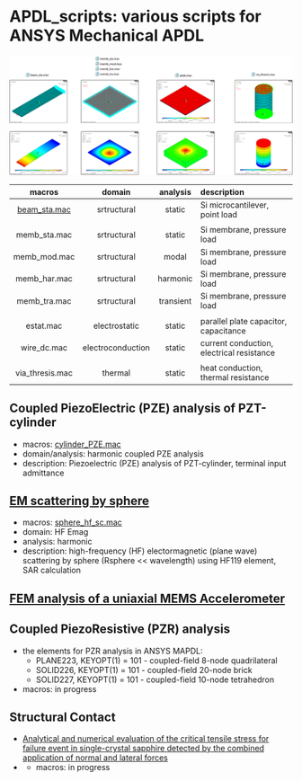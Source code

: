 # APDL_scripts: various scripts for ANSYS Mechanical APDL

![models](https://github.com/Kolchuzhin/APDL_scripts/blob/master/models.png)



| macros          |    domain          |  analysis |  description                              |
|:---------------:|:------------------:|:---------:|:------------------------------------------|
| [beam_sta.mac](https://github.com/Kolchuzhin/APDL_scripts/blob/master/beam_sta.mac)    |  srtructural       | static    | Si microcantilever, point load            |
|                 |                    |           |                                           |
| memb_sta.mac    |  srtructural       | static    | Si membrane, pressure load                |
| memb_mod.mac    |  srtructural       | modal     | Si membrane, pressure load                |
| memb_har.mac    |  srtructural       | harmonic  | Si membrane, pressure load                |
| memb_tra.mac    |  srtructural       | transient | Si membrane, pressure load                |
|                 |                    |           |                                           |
| estat.mac       |  electrostatic     | static    | parallel plate capacitor, capacitance     |
| wire_dc.mac     |  electroconduction | static    | current conduction, electrical resistance |
|                 |                    |           |                                           |
| via_thresis.mac |  thermal           | static    | heat conduction, thermal resistance       |


## Coupled PiezoElectric (PZE) analysis of PZT-cylinder
+ macros: [cylinder_PZE.mac](https://github.com/Kolchuzhin/APDL_scripts/blob/master/cylinder_PZE.mac)
+ domain/analysis: harmonic coupled PZE analysis
+ description: Piezoelectric (PZE) analysis of PZT-cylinder, terminal input admittance

## [EM scattering by sphere](https://github.com/Kolchuzhin/dielectric_functions_for_plasmonics/tree/master/scattering_by_sphere)
+ macros: [sphere_hf_sc.mac](https://github.com/Kolchuzhin/dielectric_functions_for_plasmonics/blob/master/scattering_by_sphere/sphere_hf_sc.mac)
+ domain: HF Emag
+ analysis: harmonic 
+ description: high-frequency (HF) electormagnetic (plane wave) scattering by sphere (Rsphere << wavelength) using HF119 element, SAR calculation

## [FEM analysis of a uniaxial MEMS Accelerometer](https://github.com/Kolchuzhin/APDL_scripts/tree/master/accelerometer)

## Coupled PiezoResistive (PZR) analysis
+ the elements for PZR analysis in ANSYS MAPDL:
    * PLANE223, KEYOPT(1) = 101 - coupled-field 8-node quadrilateral
    * SOLID226, KEYOPT(1) = 101 - coupled-field 20-node brick
    * SOLID227, KEYOPT(1) = 101 - coupled-field 10-node tetrahedron
+ macros: in progress

## Structural Contact
+ [Analytical and numerical evaluation of the critical tensile stress for failure event in single-crystal sapphire detected by the combined application of normal and lateral forces](https://www.researchgate.net/publication/379110644_Analytical_and_numerical_evaluation_of_the_critical_tensile_stress_for_failure_event_in_single-crystal_sapphire_detected_by_the_combined_application_of_normal_and_lateral_forces)
+ + macros: in progress




<!--
| macros          |    domain          |  analysis |  description                              |
|:---------------:|:------------------:|:---------:|:------------------------------------------|
| beam_sta.mac    |  srtructural       | static    | Si microcantilever, point load            |
|                 |                    |           |                                           |
| memb_sta.mac    |  srtructural       | static    | Si membrane, pressure load                |
| memb_mod.mac    |  srtructural       | modal     | Si membrane, pressure load                |
| memb_har.mac    |  srtructural       | harmonic  | Si membrane, pressure load                |
| memb_tra.mac    |  srtructural       | transient | Si membrane, pressure load                |
|                 |                    |           |                                           |
| estat.mac       |  electrostatic     | static    | parallel plate capacitor, capacitance     |
| wire_dc.mac     |  electroconduction | static    | current conduction, electrical resistance |
|                 |                    |           |                                           |
| via_thresis.mac |  thermal           | static    | heat conduction, thermal resistance       |
-->
